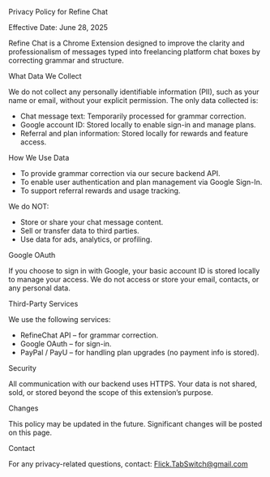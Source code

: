Privacy Policy for Refine Chat

Effective Date: June 28, 2025

Refine Chat is a Chrome Extension designed to improve the clarity and professionalism of messages typed into freelancing platform chat boxes by correcting grammar and structure.

What Data We Collect

We do not collect any personally identifiable information (PII), such as your name or email, without your explicit permission. The only data collected is:

- Chat message text: Temporarily processed for grammar correction.
- Google account ID: Stored locally to enable sign-in and manage plans.
- Referral and plan information: Stored locally for rewards and feature access.

 How We Use Data

- To provide grammar correction via our secure backend API.
- To enable user authentication and plan management via Google Sign-In.
- To support referral rewards and usage tracking.

We do NOT:
- Store or share your chat message content.
- Sell or transfer data to third parties.
- Use data for ads, analytics, or profiling.

 Google OAuth

If you choose to sign in with Google, your basic account ID is stored locally to manage your access. We do not access or store your email, contacts, or any personal data.

 Third-Party Services

We use the following services:
- RefineChat API – for grammar correction.
- Google OAuth – for sign-in.
- PayPal / PayU – for handling plan upgrades (no payment info is stored).

 Security

All communication with our backend uses HTTPS. Your data is not shared, sold, or stored beyond the scope of this extension’s purpose.

 Changes

This policy may be updated in the future. Significant changes will be posted on this page.

 Contact

For any privacy-related questions, contact: 
Flick.TabSwitch@gmail.com